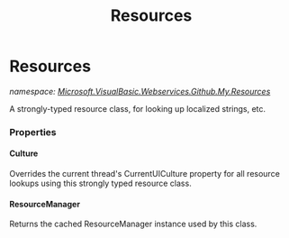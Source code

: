 ﻿---
title: Resources
---

# Resources
_namespace: [Microsoft.VisualBasic.Webservices.Github.My.Resources](N-Microsoft.VisualBasic.Webservices.Github.My.Resources.html)_

A strongly-typed resource class, for looking up localized strings, etc.




### Properties

#### Culture
Overrides the current thread's CurrentUICulture property for all
 resource lookups using this strongly typed resource class.
#### ResourceManager
Returns the cached ResourceManager instance used by this class.
